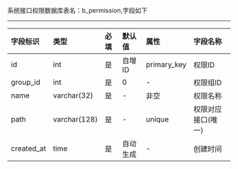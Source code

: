 系统接口权限数据库表名：b_permission,字段如下

---
| 字段标识 | 类型 | 必填  | 默认值  | 属性  | 字段名称
|:----------|:----------|:----------|:----------|:----------|:----------|
| id    | int  | 是  | 自增ID   | primary_key   | 权限ID   |
| group_id  | int    | 是    | 0    | -    | 权限组ID    |
| name    | varchar(32)    | 是  | -  | 非空   | 权限名称   |
| path    | varchar(128)    | 是  | -  | unique  | 权限对应接口(唯一)   |
| created_at   | time | 是   | 自动生成   | -    | 创建时间    |

